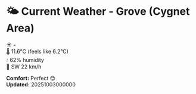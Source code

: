 # 🌤️ Current Weather - Grove (Cygnet Area)

☀️ **-**  
🌡️ 11.6°C (feels like 6.2°C)  
💧 62% humidity  
💨 SW 22 km/h  

**Comfort:** Perfect 😌  
**Updated:** 20251003000000
